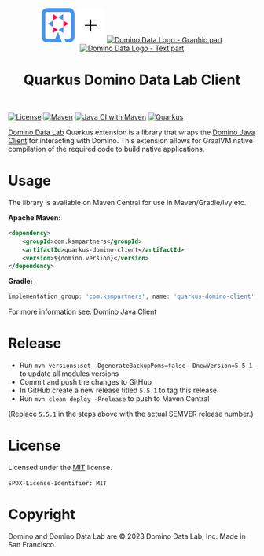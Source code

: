 <div align="center">

<img src="https://github.com/ksmpartners/quarkus-domino-client/blob/main/integration-tests/src/main/resources/quarkus.svg" height="70" width="67">
<img src="https://github.com/ksmpartners/quarkus-domino-client/blob/main/integration-tests/src/main/resources/plus-sign.svg" height="70" >
<a href="https://www.dominodatalab.com/" alt="Domino Data Lab">
   <img class="spinner" loading="lazy" height="70" width="116" src="https://www.dominodatalab.com/hubfs/NBM/domino-logo-spinner.webp" alt="Domino Data Logo - Graphic part">
   <img loading="lazy" height="70" src="https://www.dominodatalab.com/hubfs/NBM/domino-logo-text.webp" alt="Domino Data Logo - Text part">
</a>

# Quarkus Domino Data Lab Client
</div>
<br>

[![License](https://img.shields.io/github/license/ksmpartners/quarkus-domino-client?logo=mit&style=for-the-badge)](https://opensource.org/licenses/MIT)
[![Maven](https://img.shields.io/maven-central/v/com.ksmpartners/quarkus-domino-client.svg?style=for-the-badge)](https://repo1.maven.org/maven2/com/ksmpartners/quarkus-domino-client/)
[![Java CI with Maven](https://img.shields.io/github/actions/workflow/status/ksmpartners/quarkus-domino-client/build.yml?branch=main&logo=GitHub&style=for-the-badge)](https://github.com/ksmpartners/quarkus-domino-client/actions/workflows/build.yml)
[![Quarkus](https://img.shields.io/badge/quarkus-power-blue?logo=quarkus&style=for-the-badge)](https://github.com/quarkusio/quarkus)

[Domino Data Lab](https://www.dominodatalab.com/) Quarkus extension is a library that wraps the [Domino Java Client](https://github.com/ksmpartners/domino-java-client) for interacting with Domino.
This extension allows for GraalVM native compilation of the required code to build native applications.

# Usage

The library is available on Maven Central for use in Maven/Gradle/Ivy etc.

**Apache Maven:**
```xml
<dependency>
    <groupId>com.ksmpartners</groupId>
    <artifactId>quarkus-domino-client</artifactId>
    <version>${domino.version}</version>
</dependency>
```

**Gradle:**
```groovy
implementation group: 'com.ksmpartners', name: 'quarkus-domino-client', version: '${domino.version}'
```

For more information see: [Domino Java Client](https://github.com/ksmpartners/domino-java-client)

# Release

- Run `mvn versions:set -DgenerateBackupPoms=false -DnewVersion=5.5.1` to update all modules versions
- Commit and push the changes to GitHub
- In GitHub create a new release titled `5.5.1` to tag this release
- Run `mvn clean deploy -Prelease` to push to Maven Central

(Replace `5.5.1` in the steps above with the actual SEMVER release number.)

# License

Licensed under the [MIT](https://en.wikipedia.org/wiki/MIT_License) license.

`SPDX-License-Identifier: MIT`

# Copyright

Domino and Domino Data Lab are © 2023 Domino Data Lab, Inc. Made in San Francisco. 
